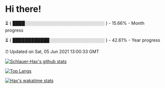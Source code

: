 # Hi there!

⏳ { ████░░░░░░░░░░░░░░░░░░░░░░░░░░ } - 15.66% - Month progress

⏳ { ████████████░░░░░░░░░░░░░░░░░░ } - 42.61% - Year progress

⏰ Updated on Sat, 05 Jun 2021 13:00:33 GMT


[![Schlauer-Hax's github stats](https://github-readme-stats.vercel.app/api?username=Schlauer-Hax&show_icons=true&theme=dark&count_private=true)](https://github.com/Schlauer-Hax)


[![Top Langs](https://github-readme-stats.vercel.app/api/top-langs/?username=Schlauer-Hax&layout=compact&theme=dark)](https://github.com/Schlauer-Hax?tab=repositories)


[![Hax's wakatime stats](https://github-readme-stats.vercel.app/api/wakatime?username=Hax&theme=dark)](https://wakatime.com/@Hax)

